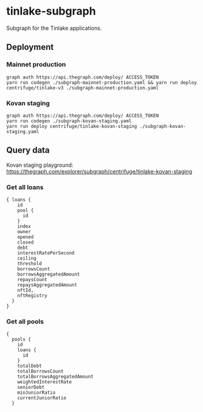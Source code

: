 # tinlake-subgraph
Subgraph for the Tinlake applications.

## Deployment

### Mainnet production

```
graph auth https://api.thegraph.com/deploy/ ACCESS_TOKEN
yarn run codegen ./subgraph-mainnet-production.yaml && yarn run deploy centrifuge/tinlake-v3 ./subgraph-mainnet-production.yaml
```

### Kovan staging

```
graph auth https://api.thegraph.com/deploy/ ACCESS_TOKEN
yarn run codegen ./subgraph-kovan-staging.yaml
yarn run deploy centrifuge/tinlake-kovan-staging ./subgraph-kovan-staging.yaml
```

## Query data

Kovan staging playground: https://thegraph.com/explorer/subgraph/centrifuge/tinlake-kovan-staging

### Get all loans

```
{ loans {
    id
    pool {
      id
    }
    index
    owner
    opened
    closed
    debt
    interestRatePerSecond
    ceiling
    threshold
    borrowsCount
    borrowsAggregatedAmount
    repaysCount
    repaysAggregatedAmount
    nftId,
    nftRegistry
  }
}
```

### Get all pools

```
{
  pools {
    id
    loans {
      id
    }
    totalDebt
    totalBorrowsCount
    totalBorrowsAggregatedAmount
    weightedInterestRate
    seniorDebt
    minJuniorRatio
    currentJuniorRatio
  }
```
